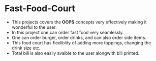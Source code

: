 # Fast-Food-Court

* This projects covers the **OOPS** concepts very effectively making it wonderful to the user.
* In this project one can order fast food very seamlessly. 
* One can order burger, order drinks, and can also order side items.
* This food court has flexliblity of adding more toppings, changing the drink size etc.
* Total bill is also easily avaible to the user alongwith bill printed.
  
